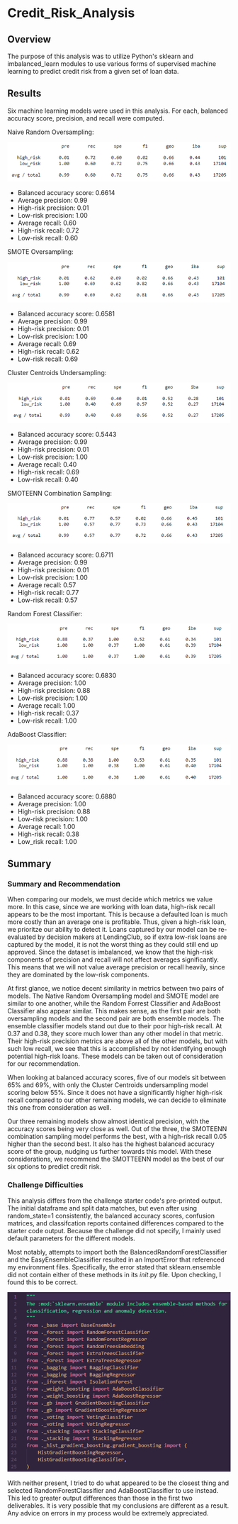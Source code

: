 # Credit_Risk_Analysis

## Overview

The purpose of this analysis was to utilize Python's sklearn and imbalanced_learn modules to use various forms of supervised machine learning to predict credit risk from a given set of loan data.

## Results

Six machine learning models were used in this analysis.  For each, balanced accuracy score, precision, and recall were computed.

Naive Random Oversampling:

![ros](Module-17-Challenge-Resources/ros_table.png)

- Balanced accuracy score: 0.6614
- Average precision: 0.99
- High-risk precision: 0.01
- Low-risk precision: 1.00
- Average recall: 0.60
- High-risk recall: 0.72
- Low-risk recall: 0.60

SMOTE Oversampling:

![smote](Module-17-Challenge-Resources/smote_table.png)

- Balanced accuracy score: 0.6581
- Average precision: 0.99
- High-risk precision: 0.01
- Low-risk precision: 1.00
- Average recall: 0.69
- High-risk recall: 0.62
- Low-risk recall: 0.69

Cluster Centroids Undersampling:

![ccu](Module-17-Challenge-Resources/ccu_table.png)

- Balanced accuracy score: 0.5443
- Average precision: 0.99
- High-risk precision: 0.01
- Low-risk precision: 1.00
- Average recall: 0.40
- High-risk recall: 0.69
- Low-risk recall: 0.40

SMOTEENN Combination Sampling:

![smoteenn](Module-17-Challenge-Resources/smoteenn_table.png)

- Balanced accuracy score: 0.6711
- Average precision: 0.99
- High-risk precision: 0.01
- Low-risk precision: 1.00
- Average recall: 0.57
- High-risk recall: 0.77
- Low-risk recall: 0.57

Random Forest Classifier:

![rf](Module-17-Challenge-Resources/rf_table.png)

- Balanced accuracy score: 0.6830
- Average precision: 1.00
- High-risk precision: 0.88
- Low-risk precision: 1.00
- Average recall: 1.00
- High-risk recall: 0.37
- Low-risk recall: 1.00

AdaBoost Classifier:

![adaboost](Module-17-Challenge-Resources/adaboost_table.png)

- Balanced accuracy score: 0.6880
- Average precision: 1.00
- High-risk precision: 0.88
- Low-risk precision: 1.00
- Average recall: 1.00
- High-risk recall: 0.38
- Low_risk recall: 1.00

## Summary

### Summary and Recommendation

When comparing our models, we must decide which metrics we value more.  In this case, since we are working with loan data, high-risk recall appears to be the most important.  This is because a defaulted loan is much more costly than an average one is profitable.  Thus, given a high-risk loan, we prioritze our ability to detect it.  Loans captured by our model can be re-evaluated by decision makers at LendingClub, so if extra low-risk loans are captured by the model, it is not the worst thing as they could still end up approved. Since the dataset is imbalanced, we know that the high-risk components of precision and recall will not affect averages significantly.  This means that we will not value average precision or recall heavily, since they are dominated by the low-risk components.

At first glance, we notice decent similarity in metrics between two pairs of models.  The Native Random Oversampling model and SMOTE model are similar to one another, while the Random Forrest Classifier and AdaBoost Classifier also appear similar.  This makes sense, as the first pair are both oversampling models and the second pair are both ensemble models.  The ensemble classifier models stand out due to their poor high-risk recall.  At 0.37 and 0.38, they score much lower than any other model in that metric.  Their high-risk precision metrics are above all of the other models, but with such low recall, we see that this is accomplished by not identifying enough potential high-risk loans.  These models can be taken out of consideration for our recommendation.

When looking at balanced accuracy scores, five of our models sit between 65% and 69%, with only the Cluster Centroids undersampling model scoring below 55%.  Since it does not have a significantly higher high-risk recall compared to our other remaining models, we can decide to eliminate this one from consideration as well.

Our three remaining models show almost identical precision, with the accuracy scores being very close as well.  Out of the three, the SMOTEENN combination sampling model performs the best, with a high-risk recall 0.05 higher than the second best.  It also has the highest balanced accuracy score of the group, nudging us further towards this model.  With these considerations, we recommend the SMOTTEENN model as the best of our six options to predict credit risk.

### Challenge Difficulties

This analysis differs from the challenge starter code's pre-printed output.  The initial dataframe and split data matches, but even after using random_state=1 consistently, the balanced accuracy scores, confusion matrices, and classifcation reports contained differences compared to the starter code output.  Because the challenge did not specify, I mainly used default parameters for the different models.

Most notably, attempts to import both the BalancedRandomForestClassifier and the EasyEnsembleClassifier resulted in an ImportError that referenced my environment files.  Specifically, the error stated that sklearn.ensemble did not contain either of these methods in its _init_.py file.  Upon checking, I found this to be correct.

![init](Module-17-Challenge-Resources/ensemble_init.png)

With neither present, I tried to do what appeared to be the closest thing and selected RandomForestClassifier and AdaBoostClassifier to use instead.  This led to greater output differences than those in the first two deliverables.  It is very possible that my conclusions are different as a result.  Any advice on errors in my process would be extremely appreciated.
